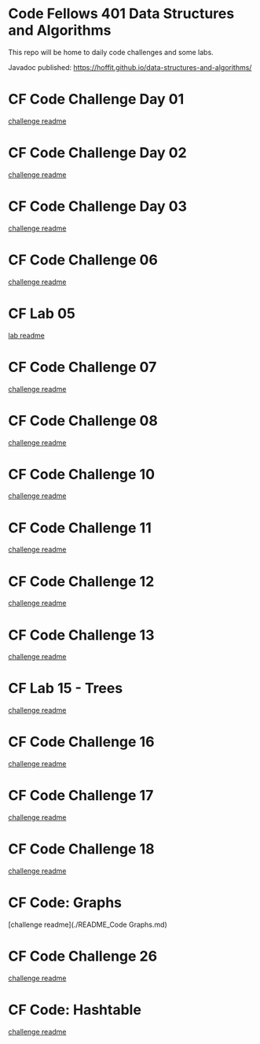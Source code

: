 # Code Fellows 401 Data Structures and Algorithms
This repo will be home to daily code challenges and some labs.

Javadoc published: https://hoffit.github.io/data-structures-and-algorithms/

# CF Code Challenge Day 01
[challenge readme](./README_Challenge_01.md)

# CF Code Challenge Day 02
[challenge readme](./README_Challenge_02.md)

# CF Code Challenge Day 03
[challenge readme](./README_Challenge_03.md)

# CF Code Challenge 06
[challenge readme](./README_Challenge_06.md)

# CF Lab 05
[lab readme](./README_Lab05.md)

# CF Code Challenge 07
[challenge readme](./README_Challenge_07.md)

# CF Code Challenge 08
[challenge readme](./README_Challenge_08.md)

# CF Code Challenge 10
[challenge readme](./README_Challenge_10.md)

# CF Code Challenge 11
[challenge readme](./README_Challenge_11.md)

# CF Code Challenge 12
[challenge readme](./README_Challenge_12.md)

# CF Code Challenge 13
[challenge readme](./README_Challenge_13.md)

# CF Lab 15 - Trees
[challenge readme](./README_Lab15.md)

# CF Code Challenge 16
[challenge readme](./README_Challenge_16.md)

# CF Code Challenge 17
[challenge readme](./README_Challenge_17.md)

# CF Code Challenge 18
[challenge readme](./README_Challenge_18.md)

# CF Code: Graphs
[challenge readme](./README_Code Graphs.md)

# CF Code Challenge 26
[challenge readme](./README_Challenge_26.md)

# CF Code: Hashtable
[challenge readme](./README_Code_Hashtable.md)
